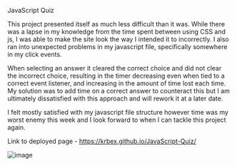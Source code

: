﻿JavaScript Quiz
 
This project presented itself as much less difficult than it was. While there was a lapse in my knowledge from the time spent between using CSS and js, I was able to make the site look the way I intended it to incorrectly. I also ran into unexpected problems in my javascript file, specifically somewhere in my click events.

When selecting an answer it cleared the correct choice and did not clear the incorrect choice, resulting in the timer decreasing even when tied to a correct event listener, and increasing in the amount of time lost each time. My solution was to add time on a correct answer to counteract this but I am ultimately dissatisfied with this approach and will rework it at a later date.

I felt mostly satisfied with my javascript file structure however time was my worst enemy this week and I look forward to when I can tackle this project again.

Link to deployed page - https://krbex.github.io/JavaScript-Quiz/

![image](https://user-images.githubusercontent.com/98418456/186788805-e5e28aa2-a332-4ddb-bff4-9bcdbef1a4eb.png)
